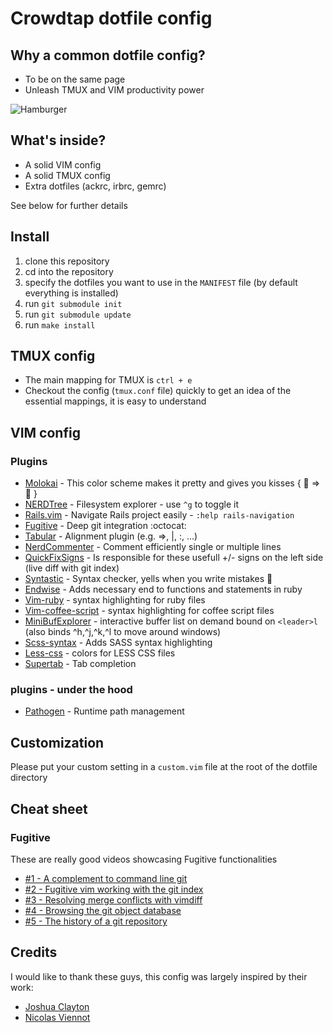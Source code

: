 # Crowdtap dotfile config

## Why a common dotfile config?

* To be on the same page
* Unleash TMUX and VIM productivity power

![Hamburger](http://www.passportmagazine.com/blog/uploads/DeathbyHamburger.jpg)

## What's inside?
* A solid VIM config
* A solid TMUX config
* Extra dotfiles (ackrc, irbrc, gemrc)

See below for further details

## Install
1. clone this repository
2. cd into the repository
3. specify the dotfiles you want to use in the `MANIFEST` file (by default everything is installed)
4. run `git submodule init`
5. run `git submodule update`
6. run `make install`

## TMUX config

* The main mapping for TMUX is `ctrl + e`
* Checkout the config (`tmux.conf` file) quickly to get an idea of the essential mappings, it is easy to understand

## VIM config

### Plugins

* [Molokai](https://github.com/nviennot/molokai)      - This color scheme makes it pretty and gives you kisses { :lipstick: => :kiss: }
* [NERDTree](https://github.com/scrooloose/nerdtree)  - Filesystem explorer - use `^g` to toggle it
* [Rails.vim](https://github.com/tpope/vim-rails)     - Navigate Rails project easily - `:help rails-navigation`
* [Fugitive](https://github.com/tpope/vim-fugitive)   - Deep git integration :octocat:
* [Tabular](https://github.com/godlygeek/tabular.git) - Alignment plugin (e.g. =>, |, :, ...)
* [NerdCommenter](https://github.com/scrooloose/nerdcommenter.git) - Comment efficiently single or multiple lines
* [QuickFixSigns](https://github.com/tomtom/quickfixsigns_vim.git) - Is responsible for these usefull +/- signs on the left side (live diff with git index)
* [Syntastic](https://github.com/scrooloose/syntastic.git) - Syntax checker, yells when you write mistakes :horse:
* [Endwise](https://github.com/tpope/vim-endwise.git) - Adds necessary end to functions and statements in ruby
* [Vim-ruby](https://github.com/vim-ruby/vim-ruby.git) - syntax highlighting for ruby files
* [Vim-coffee-script](https://github.com/kchmck/vim-coffee-script.git) - syntax highlighting for coffee script files
* [MiniBufExplorer](https://github.com/fholgado/minibufexpl.vim.git) - interactive buffer list on demand bound on `<leader>l` (also binds ^h,^j,^k,^l to move around windows)
* [Scss-syntax](https://github.com/cakebaker/scss-syntax.vim) - Adds SASS syntax highlighting
* [Less-css](https://github.com/groenewege/vim-less.git) - colors for LESS CSS files
* [Supertab](https://github.com/tsaleh/vim-supertab.git) - Tab completion

### plugins - under the hood

* [Pathogen](https://github.com/tpope/vim-pathogen) - Runtime path management

## Customization

Please put your custom setting in a `custom.vim` file at the root of the dotfile directory

## Cheat sheet

### Fugitive

These are really good videos showcasing Fugitive functionalities

* [#1 - A complement to command line git](http://vimcasts.org/episodes/fugitive-vim---a-complement-to-command-line-git/)
* [#2 - Fugitive vim working with the git index](http://vimcasts.org/episodes/fugitive-vim-working-with-the-git-index/)
* [#3 - Resolving merge conflicts with vimdiff](http://vimcasts.org/episodes/fugitive-vim-resolving-merge-conflicts-with-vimdiff/)
* [#4 - Browsing the git object database](http://vimcasts.org/episodes/fugitive-vim-browsing-the-git-object-database/)
* [#5 - The history of a git repository](http://vimcasts.org/episodes/fugitive-vim-exploring-the-history-of-a-git-repository/)

## Credits

I would like to thank these guys, this config was largely inspired by their work:

- [Joshua Clayton](https://github.com/joshuaclayton/dotfiles)
- [Nicolas Viennot](https://github.com/nviennot/vim-config)
